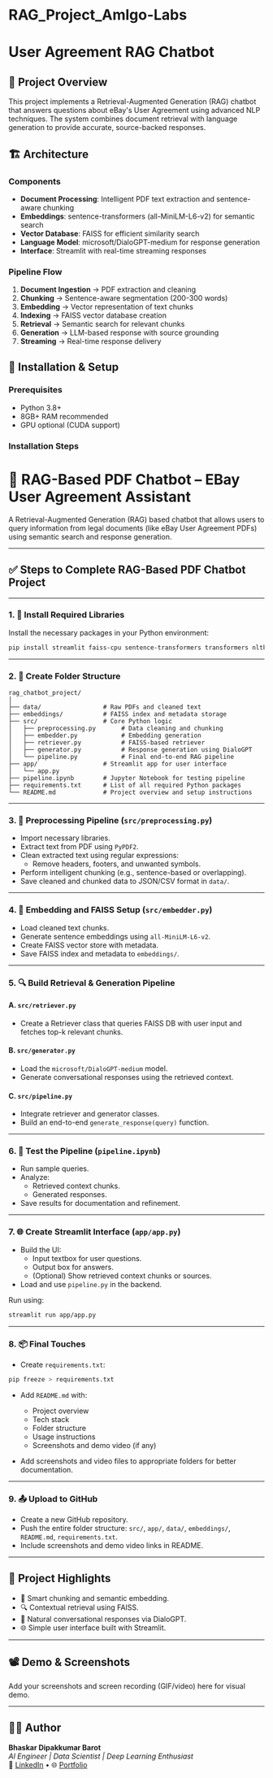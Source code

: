 # RAG_Project_Amlgo-Labs
# User Agreement RAG Chatbot

## 🎯 Project Overview

This project implements a Retrieval-Augmented Generation (RAG) chatbot that answers questions about eBay's User Agreement using advanced NLP techniques. The system combines document retrieval with language generation to provide accurate, source-backed responses.

## 🏗️ Architecture

### Components
- **Document Processing**: Intelligent PDF text extraction and sentence-aware chunking
- **Embeddings**: sentence-transformers (all-MiniLM-L6-v2) for semantic search
- **Vector Database**: FAISS for efficient similarity search
- **Language Model**: microsoft/DialoGPT-medium for response generation
- **Interface**: Streamlit with real-time streaming responses

### Pipeline Flow
1. **Document Ingestion** → PDF extraction and cleaning
2. **Chunking** → Sentence-aware segmentation (200-300 words)
3. **Embedding** → Vector representation of text chunks
4. **Indexing** → FAISS vector database creation
5. **Retrieval** → Semantic search for relevant chunks
6. **Generation** → LLM-based response with source grounding
7. **Streaming** → Real-time response delivery

## 🚀 Installation & Setup

### Prerequisites
- Python 3.8+
- 8GB+ RAM recommended
- GPU optional (CUDA support)

### Installation Steps

# 🤖 RAG-Based PDF Chatbot – EBay User Agreement Assistant

A Retrieval-Augmented Generation (RAG) based chatbot that allows users to query information from legal documents (like eBay User Agreement PDFs) using semantic search and response generation.

---

## ✅ Steps to Complete RAG-Based PDF Chatbot Project

---

### 1. 🔧 Install Required Libraries

Install the necessary packages in your Python environment:

```bash
pip install streamlit faiss-cpu sentence-transformers transformers nltk chromadb langchain pypdf2
```

---

### 2. 📂 Create Folder Structure

```plaintext
rag_chatbot_project/
│
├── data/                 # Raw PDFs and cleaned text
├── embeddings/           # FAISS index and metadata storage
├── src/                  # Core Python logic
│   ├── preprocessing.py       # Data cleaning and chunking
│   ├── embedder.py            # Embedding generation
│   ├── retriever.py           # FAISS-based retriever
│   ├── generator.py           # Response generation using DialoGPT
│   └── pipeline.py            # Final end-to-end RAG pipeline
├── app/                  # Streamlit app for user interface
│   └── app.py
├── pipeline.ipynb        # Jupyter Notebook for testing pipeline
├── requirements.txt      # List of all required Python packages
└── README.md             # Project overview and setup instructions
```

---

### 3. 🧹 Preprocessing Pipeline (`src/preprocessing.py`)

- Import necessary libraries.
- Extract text from PDF using `PyPDF2`.
- Clean extracted text using regular expressions:
  - Remove headers, footers, and unwanted symbols.
- Perform intelligent chunking (e.g., sentence-based or overlapping).
- Save cleaned and chunked data to JSON/CSV format in `data/`.

---

### 4. 🧠 Embedding and FAISS Setup (`src/embedder.py`)

- Load cleaned text chunks.
- Generate sentence embeddings using `all-MiniLM-L6-v2`.
- Create FAISS vector store with metadata.
- Save FAISS index and metadata to `embeddings/`.

---

### 5. 🔍 Build Retrieval & Generation Pipeline

#### A. `src/retriever.py`
- Create a Retriever class that queries FAISS DB with user input and fetches top-k relevant chunks.

#### B. `src/generator.py`
- Load the `microsoft/DialoGPT-medium` model.
- Generate conversational responses using the retrieved context.

#### C. `src/pipeline.py`
- Integrate retriever and generator classes.
- Build an end-to-end `generate_response(query)` function.

---

### 6. 🧪 Test the Pipeline (`pipeline.ipynb`)

- Run sample queries.
- Analyze:
  - Retrieved context chunks.
  - Generated responses.
- Save results for documentation and refinement.

---

### 7. 🌐 Create Streamlit Interface (`app/app.py`)

- Build the UI:
  - Input textbox for user questions.
  - Output box for answers.
  - (Optional) Show retrieved context chunks or sources.
- Load and use `pipeline.py` in the backend.

Run using:

```bash
streamlit run app/app.py
```

---

### 8. 📦 Final Touches

- Create `requirements.txt`:

```bash
pip freeze > requirements.txt
```

- Add `README.md` with:
  - Project overview
  - Tech stack
  - Folder structure
  - Usage instructions
  - Screenshots and demo video (if any)

- Add screenshots and video files to appropriate folders for better documentation.

---

### 9. 📤 Upload to GitHub

- Create a new GitHub repository.
- Push the entire folder structure: `src/`, `app/`, `data/`, `embeddings/`, `README.md`, `requirements.txt`.
- Include screenshots and demo video links in README.

---

## 📌 Project Highlights

- 🧠 Smart chunking and semantic embedding.
- 🔍 Contextual retrieval using FAISS.
- 💬 Natural conversational responses via DialoGPT.
- 🌐 Simple user interface built with Streamlit.

---

## 📽 Demo & Screenshots

Add your screenshots and screen recording (GIF/video) here for visual demo.

---

## 👨‍💻 Author

**Bhaskar Dipakkumar Barot**  
*AI Engineer | Data Scientist | Deep Learning Enthusiast*  
🔗 [LinkedIn](https://www.linkedin.com/in/bhaskar-barot-9b2455252/) • 🌐 [Portfolio](https://bhaskarbarot.my.canva.site/)
